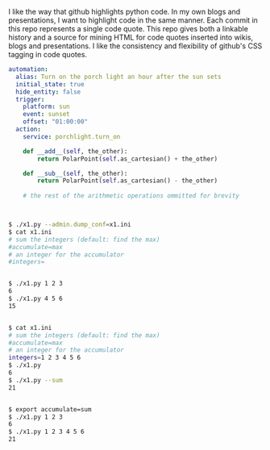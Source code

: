 I like the way that github highlights python code. In my own blogs and presentations,
I want to highlight code in the same manner. Each commit in this repo represents a single
code quote. This repo gives both a linkable history and a source for mining HTML for code
quotes inserted into wikis, blogs and presentations. I like the consistency and flexibility
of github's CSS tagging in code quotes.


```yaml
automation:
  alias: Turn on the porch light an hour after the sun sets
  initial_state: true
  hide_entity: false
  trigger:
    platform: sun
    event: sunset
    offset: "01:00:00"  
  action:
    service: porchlight.turn_on

```

```python
    def __add__(self, the_other):
        return PolarPoint(self.as_cartesian() + the_other)

    def __sub__(self, the_other):
        return PolarPoint(self.as_cartesian() - the_other)
    
    # the rest of the arithmetic operations ommitted for brevity
```

```python
```

```bash

$ ./x1.py --admin.dump_conf=x1.ini
$ cat x1.ini
# sum the integers (default: find the max)
#accumulate=max
# an integer for the accumulator
#integers=


$ ./x1.py 1 2 3
6
$ ./x1.py 4 5 6
15


$ cat x1.ini
# sum the integers (default: find the max)
#accumulate=max
# an integer for the accumulator
integers=1 2 3 4 5 6
$ ./x1.py
6
$ ./x1.py --sum
21


$ export accumulate=sum
$ ./x1.py 1 2 3
6
$ ./x1.py 1 2 3 4 5 6
21





```
